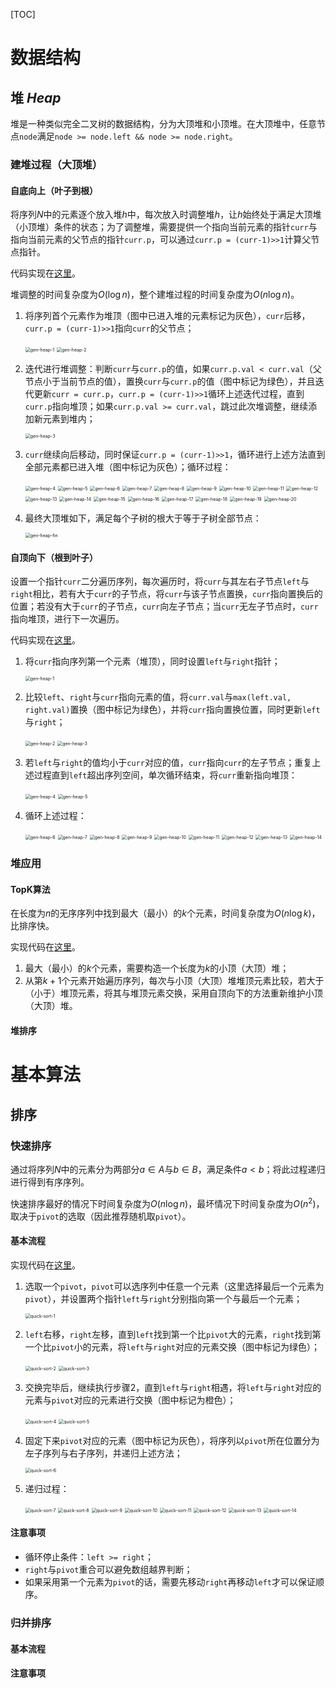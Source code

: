 [TOC]

# 数据结构

## 堆 *Heap*

堆是一种类似完全二叉树的数据结构，分为大顶堆和小顶堆。在大顶堆中，任意节点`node`满足`node >= node.left && node >= node.right`。

### 建堆过程（大顶堆）

#### 自底向上（叶子到根）

将序列$N$中的元素逐个放入堆$h$中，每次放入时调整堆$h$，让$h$始终处于满足大顶堆（小顶堆）条件的状态；为了调整堆，需要提供一个指向当前元素的指针`curr`与指向当前元素的父节点的指针`curr.p`，可以通过`curr.p = (curr-1)>>1`计算父节点指针。

代码实现在[这里](https://github.com/AlbertoWang/java-noob/blob/master/src/cn/albertowang/datastructure/heap/Heap.java)。

堆调整的时间复杂度为$O(\log n)$，整个建堆过程的时间复杂度为$O(n \log n)$。

1. 将序列首个元素作为堆顶（图中已进入堆的元素标记为灰色），`curr`后移，`curr.p = (curr-1)>>1`指向`curr`的父节点；

   <img src="数据结构与算法.assets/heap/bottom-to-top/gen-heap-1.png" alt="gen-heap-1" style="zoom:50%;" />

   <img src="数据结构与算法.assets/heap/bottom-to-top/gen-heap-2.png" alt="gen-heap-2" style="zoom:50%;" />

2. 迭代进行堆调整：判断`curr`与`curr.p`的值，如果`curr.p.val < curr.val`（父节点小于当前节点的值），置换`curr`与`curr.p`的值（图中标记为绿色），并且迭代更新`curr = curr.p`，`curr.p = (curr-1)>>1`循环上述迭代过程，直到`curr.p`指向堆顶；如果`curr.p.val >= curr.val`，跳过此次堆调整，继续添加新元素到堆内；

   <img src="数据结构与算法.assets/heap/bottom-to-top/gen-heap-3.png" alt="gen-heap-3" style="zoom:50%;" />

3. `curr`继续向后移动，同时保证`curr.p = (curr-1)>>1`，循环进行上述方法直到全部元素都已进入堆（图中标记为灰色）；循环过程：

   <img src="数据结构与算法.assets/heap/gen-heap-4.png" alt="gen-heap-4" style="zoom:50%;" />

   <img src="数据结构与算法.assets/heap/gen-heap-5.png" alt="gen-heap-5" style="zoom:50%;" />

   <img src="数据结构与算法.assets/heap/bottom-to-top/gen-heap-6.png" alt="gen-heap-6" style="zoom:50%;" />

   <img src="数据结构与算法.assets/heap/bottom-to-top/gen-heap-7.png" alt="gen-heap-7" style="zoom:50%;" />

   <img src="数据结构与算法.assets/heap/bottom-to-top/gen-heap-8.png" alt="gen-heap-8" style="zoom:50%;" />

   <img src="数据结构与算法.assets/heap/bottom-to-top/gen-heap-9.png" alt="gen-heap-9" style="zoom:50%;" />

   <img src="数据结构与算法.assets/heap/bottom-to-top/gen-heap-10.png" alt="gen-heap-10" style="zoom:50%;" />

   <img src="数据结构与算法.assets/heap/bottom-to-top/gen-heap-11.png" alt="gen-heap-11" style="zoom:50%;" />

   <img src="数据结构与算法.assets/heap/bottom-to-top/gen-heap-12.png" alt="gen-heap-12" style="zoom:50%;" />

   <img src="数据结构与算法.assets/heap/bottom-to-top/gen-heap-13.png" alt="gen-heap-13" style="zoom:50%;" />

   <img src="数据结构与算法.assets/heap/bottom-to-top/gen-heap-14.png" alt="gen-heap-14" style="zoom:50%;" />

   <img src="数据结构与算法.assets/heap/bottom-to-top/gen-heap-15.png" alt="gen-heap-15" style="zoom:50%;" />

   <img src="数据结构与算法.assets/heap/bottom-to-top/gen-heap-16.png" alt="gen-heap-16" style="zoom:50%;" />

   <img src="数据结构与算法.assets/heap/bottom-to-top/gen-heap-17.png" alt="gen-heap-17" style="zoom:50%;" />

   <img src="数据结构与算法.assets/heap/bottom-to-top/gen-heap-18.png" alt="gen-heap-18" style="zoom:50%;" />

   <img src="数据结构与算法.assets/heap/bottom-to-top/gen-heap-19.png" alt="gen-heap-19" style="zoom:50%;" />

   <img src="数据结构与算法.assets/heap/bottom-to-top/gen-heap-20.png" alt="gen-heap-20" style="zoom:50%;" />

4. 最终大顶堆如下，满足每个子树的根大于等于子树全部节点：

   <img src="数据结构与算法.assets/heap/bottom-to-top/gen-heap-fin.png" alt="gen-heap-fin" style="zoom:50%;" />

#### 自顶向下（根到叶子）

设置一个指针`curr`二分遍历序列，每次遍历时，将`curr`与其左右子节点`left`与`right`相比，若有大于`curr`的子节点，将`curr`与该子节点置换，`curr`指向置换后的位置；若没有大于`curr`的子节点，`curr`向左子节点；当`curr`无左子节点时，`curr`指向堆顶，进行下一次遍历。

代码实现在[这里](https://github.com/AlbertoWang/java-noob/blob/master/src/cn/albertowang/datastructure/heap/Heap.java)。

1. 将`curr`指向序列第一个元素（堆顶），同时设置`left`与`right`指针；

   <img src="数据结构与算法.assets/heap/top-to-bottom/gen-heap-1.png" alt="gen-heap-1" style="zoom:50%;" />

2. 比较`left`、`right`与`curr`指向元素的值，将`curr.val`与`max(left.val, right.val)`置换（图中标记为绿色），并将`curr`指向置换位置，同时更新`left`与`right`；

   <img src="数据结构与算法.assets/heap/top-to-bottom/gen-heap-2.png" alt="gen-heap-2" style="zoom:50%;" />

   <img src="数据结构与算法.assets/heap/top-to-bottom/gen-heap-3.png" alt="gen-heap-3" style="zoom:50%;" />

3. 若`left`与`right`的值均小于`curr`对应的值，`curr`指向`curr`的左子节点；重复上述过程直到`left`超出序列空间，单次循环结束，将`curr`重新指向堆顶：

   <img src="数据结构与算法.assets/heap/top-to-bottom/gen-heap-4.png" alt="gen-heap-4" style="zoom:50%;" />

   <img src="数据结构与算法.assets/heap/top-to-bottom/gen-heap-5.png" alt="gen-heap-5" style="zoom:50%;" />

4. 循环上述过程：

   <img src="数据结构与算法.assets/heap/top-to-bottom/gen-heap-6.png" alt="gen-heap-6" style="zoom:50%;" />

   <img src="数据结构与算法.assets/heap/top-to-bottom/gen-heap-7.png" alt="gen-heap-7" style="zoom:50%;" />

   <img src="数据结构与算法.assets/heap/top-to-bottom/gen-heap-8.png" alt="gen-heap-8" style="zoom:50%;" />

   <img src="数据结构与算法.assets/heap/top-to-bottom/gen-heap-9.png" alt="gen-heap-9" style="zoom:50%;" />

   <img src="数据结构与算法.assets/heap/top-to-bottom/gen-heap-10.png" alt="gen-heap-10" style="zoom:50%;" />

   <img src="数据结构与算法.assets/heap/top-to-bottom/gen-heap-11.png" alt="gen-heap-11" style="zoom:50%;" />

   <img src="数据结构与算法.assets/heap/top-to-bottom/gen-heap-12.png" alt="gen-heap-12" style="zoom:50%;" />

   <img src="数据结构与算法.assets/heap/top-to-bottom/gen-heap-13.png" alt="gen-heap-13" style="zoom:50%;" />

   <img src="数据结构与算法.assets/heap/top-to-bottom/gen-heap-14.png" alt="gen-heap-14" style="zoom:50%;" />

### 堆应用

#### TopK算法

在长度为$n$的无序序列中找到最大（最小）的$k$个元素，时间复杂度为$O(n \log k)$，比排序快。

实现代码在[这里](https://github.com/AlbertoWang/java-noob/blob/master/src/cn/albertowang/datastructure/heap/Heap.java)。

1. 最大（最小）的$k$个元素，需要构造一个长度为$k$的小顶（大顶）堆；
2. 从第$k+1$个元素开始遍历序列，每次与小顶（大顶）堆堆顶元素比较，若大于（小于）堆顶元素，将其与堆顶元素交换，采用自顶向下的方法重新维护小顶（大顶）堆。

#### 堆排序

# 基本算法

## 排序

### 	快速排序

通过将序列$N$中的元素分为两部分$a \in A$与$b \in B$，满足条件$a<b$；将此过程递归进行得到有序序列。

快速排序最好的情况下时间复杂度为$O(n \log n)$，最坏情况下时间复杂度为$O(n^2)$，取决于`pivot`的选取（因此推荐随机取`pivot`）。

#### 基本流程

实现代码在[这里](https://github.com/AlbertoWang/java-noob/blob/master/src/cn/albertowang/algorithm/sort/quicksort/QuickSort.java)。

1. 选取一个`pivot`，`pivot`可以选序列中任意一个元素（这里选择最后一个元素为`pivot`），并设置两个指针`left`与`right`分别指向第一个与最后一个元素；

   <img src="数据结构与算法.assets/quick-sort/quick-sort-1.png" alt="quick-sort-1" style="zoom:50%;" />

2. `left`右移，`right`左移，直到`left`找到第一个比`pivot`大的元素，`right`找到第一个比`pivot`小的元素，将`left`与`right`对应的元素交换（图中标记为绿色）；

   <img src="数据结构与算法.assets/quick-sort/quick-sort-2.png" alt="quick-sort-2" style="zoom:50%;" />

   <img src="数据结构与算法.assets/quick-sort/quick-sort-3.png" alt="quick-sort-3" style="zoom:50%;" />

3. 交换完毕后，继续执行步骤2，直到`left`与`right`相遇，将`left`与`right`对应的元素与`pivot`对应的元素进行交换（图中标记为橙色）；

   <img src="数据结构与算法.assets/quick-sort/quick-sort-4.png" alt="quick-sort-4" style="zoom:50%;" />

   <img src="数据结构与算法.assets/quick-sort/quick-sort-5.png" alt="quick-sort-5" style="zoom:50%;" />

4. 固定下来`pivot`对应的元素（图中标记为灰色），将序列以`pivot`所在位置分为左子序列与右子序列，并递归上述方法；

   <img src="数据结构与算法.assets/quick-sort/quick-sort-6.png" alt="quick-sort-6" style="zoom:50%;" />

   

5. 递归过程：

   <img src="数据结构与算法.assets/quick-sort/quick-sort-7.png" alt="quick-sort-7" style="zoom:50%;" />

   <img src="数据结构与算法.assets/quick-sort/quick-sort-8.png" alt="quick-sort-8" style="zoom:50%;" />

   <img src="数据结构与算法.assets/quick-sort/quick-sort-9.png" alt="quick-sort-9" style="zoom:50%;" />

   <img src="数据结构与算法.assets/quick-sort/quick-sort-10.png" alt="quick-sort-10" style="zoom:50%;" />

   <img src="数据结构与算法.assets/quick-sort/quick-sort-11.png" alt="quick-sort-11" style="zoom:50%;" />

   <img src="数据结构与算法.assets/quick-sort/quick-sort-12.png" alt="quick-sort-12" style="zoom:50%;" />

   <img src="数据结构与算法.assets/quick-sort/quick-sort-13.png" alt="quick-sort-13" style="zoom:50%;" />

   <img src="数据结构与算法.assets/quick-sort/quick-sort-14.png" alt="quick-sort-14" style="zoom:50%;" />

#### 注意事项

* 循环停止条件：`left >= right`；
* `right`与`pivot`重合可以避免数组越界判断；
* 如果采用第一个元素为`pivot`的话，需要先移动`right`再移动`left`才可以保证顺序。

### 归并排序

#### 基本流程



#### 注意事项